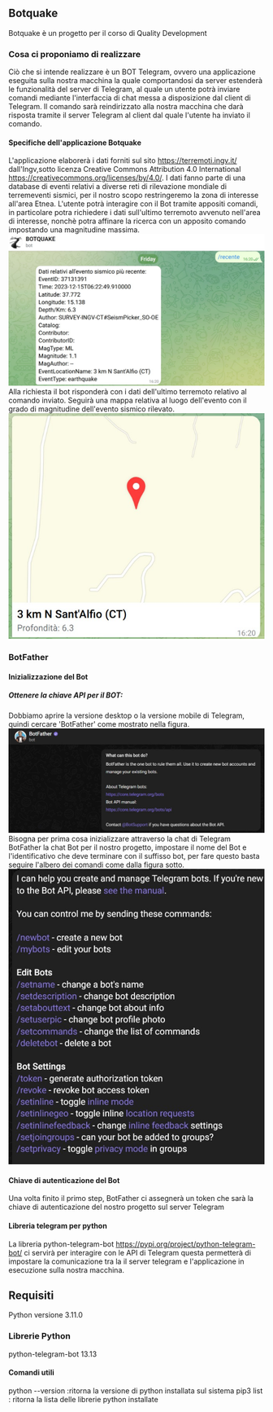 ## Botquake
Botquake è un progetto per il corso di Quality Development
### Cosa ci proponiamo di realizzare
Ciò che si intende realizzare è un BOT Telegram, ovvero una applicazione eseguita sulla nostra macchina la quale comportandosi da server estenderà le funzionalità del server di Telegram, al quale un utente potrà inviare comandi mediante l'interfaccia di chat messa a disposizione dal client di Telegram. Il comando sarà reindirizzato alla nostra macchina che darà risposta tramite il server Telegram al client dal quale l'utente ha inviato il comando.
#### Specifiche dell'applicazione Botquake
L'applicazione elaborerà i dati forniti sul sito https://terremoti.ingv.it/ dall'Ingv,sotto licenza Creative Commons Attribution 4.0 International https://creativecommons.org/licenses/by/4.0/.
I dati fanno parte di una database di eventi relativi a diverse reti di rilevazione mondiale di terremeventi sismici, per il nostro scopo restringeremo la zona di interesse all'area Etnea.
L'utente potrà interagire con il Bot tramite appositi comandi, in particolare potra richiedere i dati sull'ultimo terremoto avvenuto nell'area di interesse, nonchè potra affinare la ricerca con un apposito comando impostando una magnitudine massima.
![botfather](images/botquake_01.jpg)
Alla richiesta il bot risponderà con i dati dell'ultimo terremoto relativo al comando inviato.
Seguirà una mappa relativa al luogo dell'evento con il grado di magnitudine dell'evento sismico rilevato.
![botfather](images/botquake_02.jpg)

### BotFather 
#### Inizializzazione del Bot
##### Ottenere la chiave API per il BOT:
Dobbiamo aprire la versione desktop o la versione mobile di Telegram, quindi cercare 'BotFather' come mostrato nella figura.
![botfather](images/botfather_01.jpg)
Bisogna per prima cosa inizializzare attraverso la chat di Telegram BotFather la chat Bot per il nostro progetto, impostare il nome del Bot e l'identificativo che deve terminare con il suffisso bot, per fare questo basta seguire l'albero dei comandi come dalla figura sotto.
![botfather](images/botfather_02.jpg)
#### Chiave di autenticazione del Bot
Una volta finito il primo step, BotFather ci assegnerà un token che sarà la chiave di autenticazione del nostro progetto sul server Telegram
#### Libreria telegram per python
La libreria python-telegram-bot https://pypi.org/project/python-telegram-bot/ ci servirà per interagire con le API di Telegram questa permetterà di impostare la comunicazione tra la il server telegram e l'applicazione in esecuzione sulla nostra macchina.

## Requisiti
Python versione 3.11.0
### Librerie Python
python-telegram-bot  13.13
#### Comandi utili
python --version :ritorna la versione di python installata sul sistema
pip3 list : ritorna la lista delle librerie python installate




